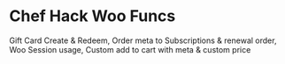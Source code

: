 # Chef Hack Woo Funcs
 Gift Card Create & Redeem, Order meta to Subscriptions & renewal order, Woo Session usage, Custom add to cart with meta & custom price
